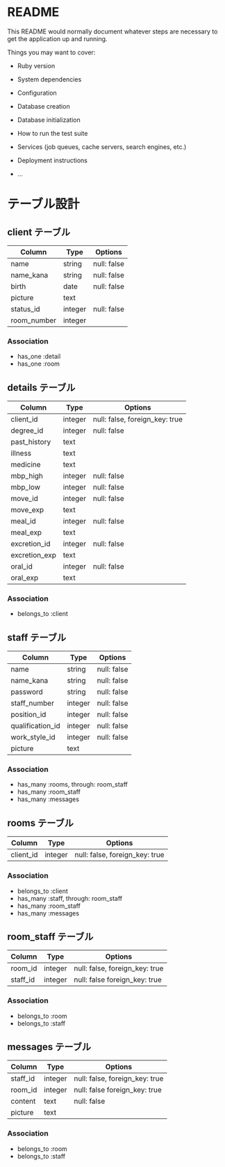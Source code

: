 # README

This README would normally document whatever steps are necessary to get the
application up and running.

Things you may want to cover:

* Ruby version

* System dependencies

* Configuration

* Database creation

* Database initialization

* How to run the test suite

* Services (job queues, cache servers, search engines, etc.)

* Deployment instructions

* ...

# テーブル設計

## client テーブル

| Column         | Type    | Options     |
| -------------- | ------- | ----------- |
| name           | string  | null: false |
| name_kana      | string  | null: false |
| birth          | date    | null: false |
| picture        | text    |             |
| status_id      | integer | null: false |
| room_number    | integer |             |

### Association

- has_one :detail
- has_one :room


## details テーブル

| Column         | Type    | Options                        |
| -------------- | ------- | ------------------------------ |
| client_id      | integer | null: false, foreign_key: true |
| degree_id      | integer | null: false                    |
| past_history   | text    |                                |
| illness        | text    |                                |
| medicine       | text    |                                |
| mbp_high       | integer | null: false                    |
| mbp_low        | integer | null: false                    |
| move_id        | integer | null: false                    |
| move_exp       | text    |                                |
| meal_id        | integer | null: false                    |
| meal_exp       | text    |                                |
| excretion_id   | integer | null: false                    |
| excretion_exp  | text    |                                |
| oral_id        | integer | null: false                    |
| oral_exp       | text    |                                |

### Association

- belongs_to :client


## staff テーブル

| Column           | Type    | Options     |
| ---------------- | ------- | ----------- |
| name             | string  | null: false |
| name_kana        | string  | null: false |
| password         | string  | null: false |
| staff_number     | integer | null: false |
| position_id      | integer | null: false |
| qualification_id | integer | null: false |
| work_style_id    | integer | null: false |
| picture          | text    |             |

### Association
- has_many :rooms, through: room_staff
- has_many :room_staff
- has_many :messages


## rooms テーブル

| Column    | Type       | Options                        |
| --------- | ---------- | ------------------------------ |
| client_id | integer    | null: false, foreign_key: true |

### Association
- belongs_to :client
- has_many :staff, through: room_staff
- has_many :room_staff
- has_many :messages


## room_staff テーブル

| Column    | Type       | Options                        |
| --------- | ---------- | ------------------------------ |
| room_id   | integer    | null: false, foreign_key: true |
| staff_id  | integer    | null: false  foreign_key: true |

### Association
- belongs_to :room
- belongs_to :staff


## messages テーブル

| Column    | Type       | Options                        |
| --------- | ---------- | ------------------------------ |
| staff_id  | integer    | null: false, foreign_key: true |
| room_id   | integer    | null: false  foreign_key: true |
| content   | text       | null: false                    |
| picture   | text       |                                |

### Association
- belongs_to :room
- belongs_to :staff
